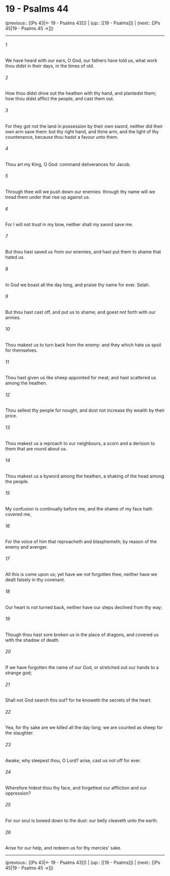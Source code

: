 # 19 - Psalms 44

(previous:: [[Ps 43|← 19 - Psalms 43]]) | (up:: [[19 - Psalms]]) | (next:: [[Ps 45|19 - Psalms 45 →]])

***


###### 1 
We have heard with our ears, O God, our fathers have told us, what work thou didst in their days, in the times of old. 

###### 2 
How thou didst drive out the heathen with thy hand, and plantedst them; how thou didst afflict the people, and cast them out. 

###### 3 
For they got not the land in possession by their own sword, neither did their own arm save them: but thy right hand, and thine arm, and the light of thy countenance, because thou hadst a favour unto them. 

###### 4 
Thou art my King, O God: command deliverances for Jacob. 

###### 5 
Through thee will we push down our enemies: through thy name will we tread them under that rise up against us. 

###### 6 
For I will not trust in my bow, neither shall my sword save me. 

###### 7 
But thou hast saved us from our enemies, and hast put them to shame that hated us. 

###### 8 
In God we boast all the day long, and praise thy name for ever. Selah. 

###### 9 
But thou hast cast off, and put us to shame; and goest not forth with our armies. 

###### 10 
Thou makest us to turn back from the enemy: and they which hate us spoil for themselves. 

###### 11 
Thou hast given us like sheep appointed for meat; and hast scattered us among the heathen. 

###### 12 
Thou sellest thy people for nought, and dost not increase thy wealth by their price. 

###### 13 
Thou makest us a reproach to our neighbours, a scorn and a derision to them that are round about us. 

###### 14 
Thou makest us a byword among the heathen, a shaking of the head among the people. 

###### 15 
My confusion is continually before me, and the shame of my face hath covered me, 

###### 16 
For the voice of him that reproacheth and blasphemeth; by reason of the enemy and avenger. 

###### 17 
All this is come upon us; yet have we not forgotten thee, neither have we dealt falsely in thy covenant. 

###### 18 
Our heart is not turned back, neither have our steps declined from thy way; 

###### 19 
Though thou hast sore broken us in the place of dragons, and covered us with the shadow of death. 

###### 20 
If we have forgotten the name of our God, or stretched out our hands to a strange god; 

###### 21 
Shall not God search this out? for he knoweth the secrets of the heart. 

###### 22 
Yea, for thy sake are we killed all the day long; we are counted as sheep for the slaughter. 

###### 23 
Awake, why sleepest thou, O Lord? arise, cast us not off for ever. 

###### 24 
Wherefore hidest thou thy face, and forgettest our affliction and our oppression? 

###### 25 
For our soul is bowed down to the dust: our belly cleaveth unto the earth. 

###### 26 
Arise for our help, and redeem us for thy mercies' sake.

***

(previous:: [[Ps 43|← 19 - Psalms 43]]) | (up:: [[19 - Psalms]]) | (next:: [[Ps 45|19 - Psalms 45 →]])
